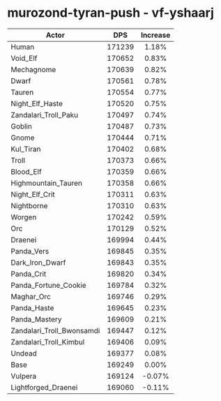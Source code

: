 # murozond-tyran-push - vf-yshaarj
| Actor | DPS | Increase |
|---|:---:|:---:|
|Human|171239|1.18%|
|Void_Elf|170652|0.83%|
|Mechagnome|170639|0.82%|
|Dwarf|170561|0.78%|
|Tauren|170554|0.77%|
|Night_Elf_Haste|170520|0.75%|
|Zandalari_Troll_Paku|170497|0.74%|
|Goblin|170487|0.73%|
|Gnome|170444|0.71%|
|Kul_Tiran|170402|0.68%|
|Troll|170373|0.66%|
|Blood_Elf|170359|0.66%|
|Highmountain_Tauren|170358|0.66%|
|Night_Elf_Crit|170311|0.63%|
|Nightborne|170310|0.63%|
|Worgen|170242|0.59%|
|Orc|170129|0.52%|
|Draenei|169994|0.44%|
|Panda_Vers|169845|0.35%|
|Dark_Iron_Dwarf|169843|0.35%|
|Panda_Crit|169820|0.34%|
|Panda_Fortune_Cookie|169784|0.32%|
|Maghar_Orc|169746|0.29%|
|Panda_Haste|169645|0.23%|
|Panda_Mastery|169609|0.21%|
|Zandalari_Troll_Bwonsamdi|169447|0.12%|
|Zandalari_Troll_Kimbul|169406|0.09%|
|Undead|169377|0.08%|
|Base|169249|0.00%|
|Vulpera|169124|-0.07%|
|Lightforged_Draenei|169060|-0.11%|
